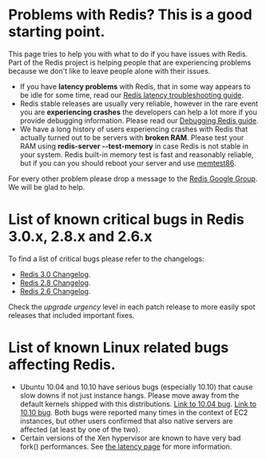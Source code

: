 Problems with Redis? This is a good starting point.
===

This page tries to help you with what to do if you have issues with Redis. Part of the Redis project is helping people that are experiencing problems because we don't like to leave people alone with their issues.

* If you have **latency problems** with Redis, that in some way appears to be idle for some time, read our [Redis latency troubleshooting guide](/topics/latency).
* Redis stable releases are usually very reliable, however in the rare event you are **experiencing crashes** the developers can help a lot more if you provide debugging information. Please read our [Debugging Redis guide](/topics/debugging).
* We have a long history of users experiencing crashes with Redis that actually turned out to be servers with **broken RAM**. Please test your RAM using **redis-server --test-memory** in case Redis is not stable in your system. Redis built-in memory test is fast and reasonably reliable, but if you can you should reboot your server and use [memtest86](http://memtest86.com).

For every other problem please drop a message to the [Redis Google Group](http://groups.google.com/group/redis-db). We will be glad to help.

List of known critical bugs in Redis 3.0.x, 2.8.x and 2.6.x
===

To find a list of critical bugs please refer to the changelogs:

* [Redis 3.0 Changelog](https://raw.githubusercontent.com/redis/redis/3.0/00-RELEASENOTES).
* [Redis 2.8 Changelog](https://raw.githubusercontent.com/redis/redis/2.8/00-RELEASENOTES).
* [Redis 2.6 Changelog](https://raw.githubusercontent.com/redis/redis/2.6/00-RELEASENOTES).

Check the *upgrade urgency* level in each patch release to more easily spot
releases that included important fixes.

List of known Linux related bugs affecting Redis.
===

* Ubuntu 10.04 and 10.10 have serious bugs (especially 10.10) that cause slow downs if not just instance hangs. Please move away from the default kernels shipped with this distributions. [Link to 10.04 bug](https://blog.librato.com/posts/2011/5/16/ec2-users-should-be-cautious-when-booting-ubuntu-1004-amis). [Link to 10.10 bug](https://bugs.launchpad.net/ubuntu/+source/linux/+bug/666211). Both bugs were reported many times in the context of EC2 instances, but other users confirmed that also native servers are affected (at least by one of the two).
* Certain versions of the Xen hypervisor are known to have very bad fork() performances. See [the latency page](/topics/latency) for more information.
